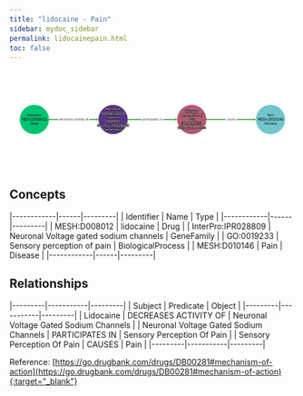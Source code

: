```yaml
---
title: "lidocaine - Pain"
sidebar: mydoc_sidebar
permalink: lidocainepain.html
toc: false 
---
```


![Path Visualization](/images/lidocainepain.png)

## Concepts

|------------|------|---------|
| Identifier | Name | Type    |
|------------|------|---------|
| MESH:D008012 | lidocaine | Drug |
| InterPro:IPR028809 | Neuronal Voltage gated sodium channels | GeneFamily |
| GO:0019233  | Sensory perception of pain | BiologicalProcess |
| MESH:D010146 | Pain | Disease |
|------------|------|---------|

## Relationships

|---------|-----------|---------|
| Subject | Predicate | Object  |
|---------|-----------|---------|
| Lidocaine | DECREASES ACTIVITY OF | Neuronal Voltage Gated Sodium Channels |
| Neuronal Voltage Gated Sodium Channels | PARTICIPATES IN | Sensory Perception Of Pain |
| Sensory Perception Of Pain | CAUSES | Pain |
|---------|-----------|---------|

Reference: [https://go.drugbank.com/drugs/DB00281#mechanism-of-action](https://go.drugbank.com/drugs/DB00281#mechanism-of-action){:target="_blank"}